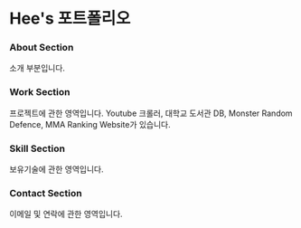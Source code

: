 # Hee's 포트폴리오

### About Section

소개 부분입니다.

### Work Section

프로젝트에 관한 영역입니다.
Youtube 크롤러, 대학교 도서관 DB, Monster Random Defence, MMA Ranking Website가 있습니다.

### Skill Section

보유기술에 관한 영역입니다.

### Contact Section

이메일 및 연락에 관한 영역입니다.
